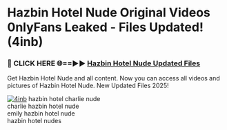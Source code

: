 # Hazbin Hotel Nude Original Videos 0nlyFans Leaked - Files Updated! (4inb)

<h3>🔴 CLICK HERE 🌐==►► <a href="https://tinyurl.com/5h6xmrr3" rel="nofollow">Hazbin Hotel Nude Updated Files</a></h3>

Get Hazbin Hotel Nude and all content. Now you can access all videos and pictures of Hazbin Hotel Nude. New Updated Files 2025!

[![4inb](https://i.imgur.com/KVD873Z.gif)](https://tinyurl.com/5h6xmrr3)
hazbin hotel charlie nude<br>
charlie hazbin hotel nude<br>
emily hazbin hotel nude<br>
hazbin hotel nudes